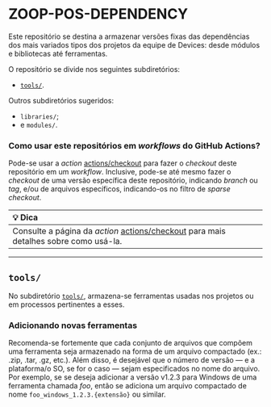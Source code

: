 # ZOOP-POS-DEPENDENCY

Este repositório se destina a armazenar versões fixas das dependências dos mais variados tipos dos projetos da equipe de Devices: desde módulos e bibliotecas até ferramentas.

O repositório se divide nos seguintes subdiretórios:

- [`tools/`](#tools).

Outros subdiretórios sugeridos:

- `libraries/`;
- e `modules/`.

### Como usar este repositórios em _workflows_ do GitHub Actions?

Pode-se usar a _action_ [actions/checkout](https://github.com/actions/checkout/) para fazer o _checkout_ deste repositório em um _workflow_. Inclusive, pode-se até mesmo fazer o _checkout_ de uma versão específica deste repositório, indicando _branch_ ou _tag_, e/ou de arquivos específicos, indicando-os no filtro de _sparse checkout_.

| 💡 Dica |
| :--- |
| Consulte a página da _action_ [actions/checkout](https://github.com/actions/checkout/) para mais detalhes sobre como usá-la. |

---

## `tools/`

No subdiretório [`tools/`](./tools/), armazena-se ferramentas usadas nos projetos ou em processos pertinentes a esses.

### Adicionando novas ferramentas

Recomenda-se fortemente que cada conjunto de arquivos que compõem uma ferramenta seja armazenado na forma de um arquivo compactado (ex.: .zip, .tar, .gz, etc.). Além disso, é desejável que o número de versão — e a plataforma/o SO, se for o caso — sejam especificados no nome do arquivo. Por exemplo, se se deseja adicionar a versão v1.2.3 para Windows de uma ferramenta chamada _foo_, então se adiciona um arquivo compactado de nome `foo_windows_1.2.3.{extensão}` ou similar.
